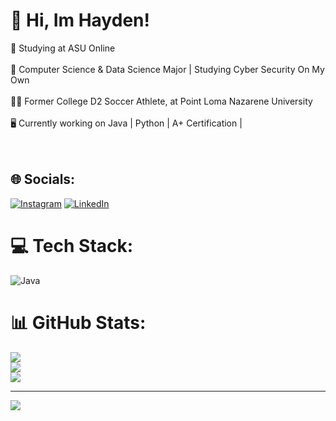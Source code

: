 # 👋 Hi, Im Hayden!
🚀 Studying at ASU Online<br><br>📖 Computer Science & Data Science Major | Studying Cyber Security On My Own<br><br>👨‍💻 Former College D2 Soccer Athlete, at Point Loma Nazarene University<br><br>🖥️ Currently working on Java | Python | A+ Certification |<br><br><br>


## 🌐 Socials:
[![Instagram](https://img.shields.io/badge/Instagram-%23E4405F.svg?logo=Instagram&logoColor=white)](https://instagram.com/Hayden._.Snyder) [![LinkedIn](https://img.shields.io/badge/LinkedIn-%230077B5.svg?logo=linkedin&logoColor=white)](https://linkedin.com/in/HaydenSnyder) 

# 💻 Tech Stack:
![Java](https://img.shields.io/badge/java-%23ED8B00.svg?style=for-the-badge&logo=openjdk&logoColor=white)
# 📊 GitHub Stats:
![](https://github-readme-stats.vercel.app/api?username=HaydenSnyder&theme=shadow_red&hide_border=false&include_all_commits=false&count_private=false)<br/>
![](https://nirzak-streak-stats.vercel.app/?user=HaydenSnyder&theme=shadow_red&hide_border=false)<br/>
![](https://github-readme-stats.vercel.app/api/top-langs/?username=HaydenSnyder&theme=shadow_red&hide_border=false&include_all_commits=false&count_private=false&layout=compact)

---
[![](https://visitcount.itsvg.in/api?id=HaydenSnyder&icon=0&color=4)](https://visitcount.itsvg.in)

<!-- Proudly created with GPRM ( https://gprm.itsvg.in ) -->
